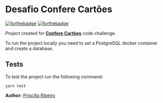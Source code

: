 # Desafio Confere Cartões

[![forthebadge](https://forthebadge.com/images/badges/made-with-javascript.svg)](https://nodejs.org/en/)
[![forthebadge](https://forthebadge.com/images/badges/check-it-out.svg)](https://prscribeiro.com)

Project created for [**Confere Cartões**](https://www.conferecartoes.com.br/) code challenge.

To run the project locally you need to set a PostgreSQL docker container and create a database.


## Tests

To test the project run the following command:
```
yarn test
```


**Author:** [Priscilla Ribeiro](https://prscribeiro.com)
